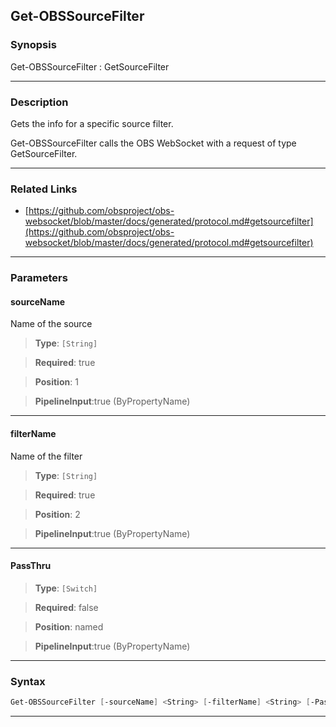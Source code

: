 Get-OBSSourceFilter
-------------------
### Synopsis
Get-OBSSourceFilter : GetSourceFilter

---
### Description

Gets the info for a specific source filter.


Get-OBSSourceFilter calls the OBS WebSocket with a request of type GetSourceFilter.

---
### Related Links
* [https://github.com/obsproject/obs-websocket/blob/master/docs/generated/protocol.md#getsourcefilter](https://github.com/obsproject/obs-websocket/blob/master/docs/generated/protocol.md#getsourcefilter)



---
### Parameters
#### **sourceName**

Name of the source



> **Type**: ```[String]```

> **Required**: true

> **Position**: 1

> **PipelineInput**:true (ByPropertyName)



---
#### **filterName**

Name of the filter



> **Type**: ```[String]```

> **Required**: true

> **Position**: 2

> **PipelineInput**:true (ByPropertyName)



---
#### **PassThru**

> **Type**: ```[Switch]```

> **Required**: false

> **Position**: named

> **PipelineInput**:true (ByPropertyName)



---
### Syntax
```PowerShell
Get-OBSSourceFilter [-sourceName] <String> [-filterName] <String> [-PassThru] [<CommonParameters>]
```
---
